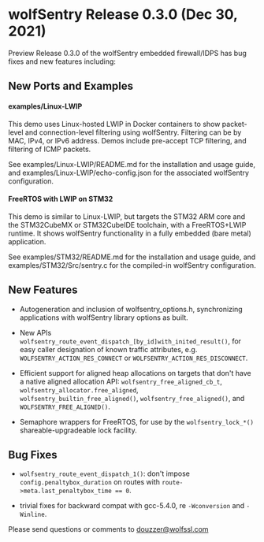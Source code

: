 # wolfSentry Release 0.3.0 (Dec 30, 2021)

Preview Release 0.3.0 of the wolfSentry embedded firewall/IDPS has bug fixes and new features including:


## New Ports and Examples


#### examples/Linux-LWIP

This demo uses Linux-hosted LWIP in Docker containers to show packet-level and connection-level filtering using wolfSentry.  Filtering can be by MAC, IPv4, or IPv6 address.  Demos include pre-accept TCP filtering, and filtering of ICMP packets.

See examples/Linux-LWIP/README.md for the installation and usage guide, and examples/Linux-LWIP/echo-config.json for the associated wolfSentry configuration.


#### FreeRTOS with LWIP on STM32

This demo is similar to Linux-LWIP, but targets the STM32 ARM core and the STM32CubeMX or STM32CubeIDE toolchain, with a FreeRTOS+LWIP runtime.  It shows wolfSentry functionality in a fully embedded (bare metal) application.

See examples/STM32/README.md for the installation and usage guide, and examples/STM32/Src/sentry.c for the compiled-in wolfSentry configuration.


## New Features


* Autogeneration and inclusion of wolfsentry_options.h, synchronizing applications with wolfSentry library options as built.

* New APIs `wolfsentry_route_event_dispatch_[by_id]with_inited_result()`, for easy caller designation of known traffic attributes, e.g. `WOLFSENTRY_ACTION_RES_CONNECT` or `WOLFSENTRY_ACTION_RES_DISCONNECT`.

* Efficient support for aligned heap allocations on targets that don't have a native aligned allocation API: `wolfsentry_free_aligned_cb_t`, `wolfsentry_allocator.free_aligned`, `wolfsentry_builtin_free_aligned()`, `wolfsentry_free_aligned()`, and `WOLFSENTRY_FREE_ALIGNED()`.

* Semaphore wrappers for FreeRTOS, for use by the `wolfsentry_lock_*()` shareable-upgradeable lock facility.


## Bug Fixes


* `wolfsentry_route_event_dispatch_1()`: don't impose `config.penaltybox_duration` on routes with `route->meta.last_penaltybox_time == 0`.

* trivial fixes for backward compat with gcc-5.4.0, re `-Wconversion` and `-Winline`.


Please send questions or comments to douzzer@wolfssl.com
